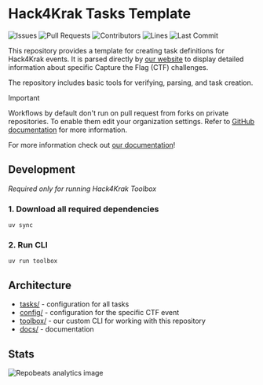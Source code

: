 # Hack4Krak Tasks Template

![Issues](https://img.shields.io/github/issues-raw/Hack4Krak/TasksTemplate?color=0096FF&label=issues&style=for-the-badge)
![Pull Requests](https://img.shields.io/github/issues-pr-raw/Hack4Krak/TasksTemplate?color=0096FF&label=PRs&style=for-the-badge)
![Contributors](https://img.shields.io/github/contributors/Hack4Krak/TasksTemplate?color=0096FF&label=contributors&style=for-the-badge)
![Lines](https://img.shields.io/endpoint?url=https://ghloc.vercel.app/api/Hack4Krak/TasksTemplate/badge?style=flat&logoColor=white&color=0096FF&style=for-the-badge)
![Last Commit](https://img.shields.io/github/last-commit/Hack4Krak/TasksTemplate?color=0096FF&label=last%20commit&style=for-the-badge)

This repository provides a template for creating task definitions for Hack4Krak events.
It is parsed directly by [our website](https://github.com/Hack4Krak/Hack4KrakSite/) to display detailed information about specific Capture the Flag (CTF) challenges.

The repository includes basic tools for verifying, parsing, and task creation.

> [!IMPORTANT]
> Workflows by default don't run on pull request from forks on private repositories. To enable them edit your organization settings.
> Refer to [GitHub documentation](https://docs.github.com/en/repositories/managing-your-repositorys-settings-and-features/enabling-features-for-your-repository/managing-github-actions-settings-for-a-repository#enabling-workflows-for-forks-of-private-repositories) for more information.

For more information check out [our documentation](docs/)!

## Development
*Required only for running Hack4Krak Toolbox*

### 1. Download all required dependencies
```shell
uv sync
```

### 2. Run CLI
```shell
uv run toolbox 
```

## Architecture
- [tasks/](tasks/) - configuration for all tasks
- [config/](config/) - configuration for the specific CTF event
- [toolbox/](toolbox/) - our custom CLI for working with this repository
- [docs/](docs/) - documentation

## Stats

![Repobeats analytics image](https://repobeats.axiom.co/api/embed/302c940507d69624923aea749c322661176bed1b.svg "Repobeats analytics image")
